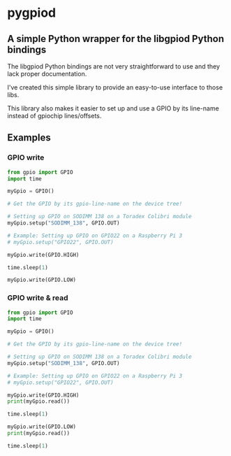 # pygpiod

## A simple Python wrapper for the libgpiod Python bindings

The libgpiod Python bindings are not very straightforward to use and they lack proper documentation.

I've created this simple library to provide an easy-to-use interface to those libs.

This library also makes it easier to set up and use a GPIO by its line-name instead of gpiochip lines/offsets.

## Examples

### GPIO write

```python
from gpio import GPIO
import time

myGpio = GPIO()

# Get the GPIO by its gpio-line-name on the device tree!

# Setting up GPIO on SODIMM 138 on a Toradex Colibri module
myGpio.setup("SODIMM_138", GPIO.OUT)

# Example: Setting up GPIO on GPIO22 on a Raspberry Pi 3
# myGpio.setup("GPIO22", GPIO.OUT)

myGpio.write(GPIO.HIGH)

time.sleep(1)

myGpio.write(GPIO.LOW)
```

### GPIO write & read

```python
from gpio import GPIO
import time

myGpio = GPIO()

# Get the GPIO by its gpio-line-name on the device tree!

# Setting up GPIO on SODIMM 138 on a Toradex Colibri module
myGpio.setup("SODIMM_138", GPIO.OUT)

# Example: Setting up GPIO on GPIO22 on a Raspberry Pi 3
# myGpio.setup("GPIO22", GPIO.OUT)

myGpio.write(GPIO.HIGH)
print(myGpio.read())

time.sleep(1)

myGpio.write(GPIO.LOW)
print(myGpio.read())

time.sleep(1)
```
